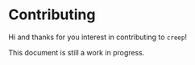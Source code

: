 # Contributing

Hi and thanks for you interest in contributing to `creep`!

This document is still a work in progress.
